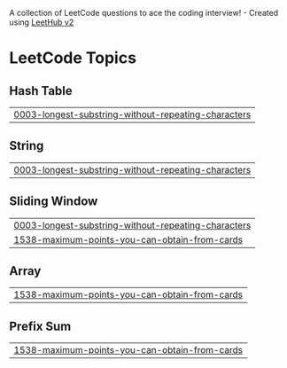 A collection of LeetCode questions to ace the coding interview! - Created using [LeetHub v2](https://github.com/arunbhardwaj/LeetHub-2.0)
<!---LeetCode Topics Start-->
# LeetCode Topics
## Hash Table
|  |
| ------- |
| [0003-longest-substring-without-repeating-characters](https://github.com/vijayda11458/dsa/tree/master/0003-longest-substring-without-repeating-characters) |
## String
|  |
| ------- |
| [0003-longest-substring-without-repeating-characters](https://github.com/vijayda11458/dsa/tree/master/0003-longest-substring-without-repeating-characters) |
## Sliding Window
|  |
| ------- |
| [0003-longest-substring-without-repeating-characters](https://github.com/vijayda11458/dsa/tree/master/0003-longest-substring-without-repeating-characters) |
| [1538-maximum-points-you-can-obtain-from-cards](https://github.com/vijayda11458/dsa/tree/master/1538-maximum-points-you-can-obtain-from-cards) |
## Array
|  |
| ------- |
| [1538-maximum-points-you-can-obtain-from-cards](https://github.com/vijayda11458/dsa/tree/master/1538-maximum-points-you-can-obtain-from-cards) |
## Prefix Sum
|  |
| ------- |
| [1538-maximum-points-you-can-obtain-from-cards](https://github.com/vijayda11458/dsa/tree/master/1538-maximum-points-you-can-obtain-from-cards) |
<!---LeetCode Topics End-->